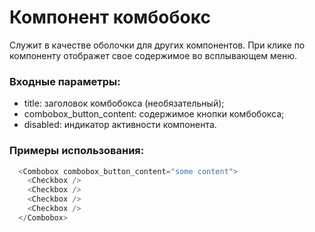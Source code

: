 # Компонент комбобокс

Служит в качестве оболочки для других компонентов. При клике по компоненту отображет свое содержимое во всплывающем меню.

### Входные параметры:

* title: заголовок комбобокса (необязательный);
* combobox_button_content: содержимое кнопки комбобокса;
* disabled: индикатор активности компонента.

### Примеры использования:

```javascript
  <Combobox combobox_button_content="some content">
    <Checkbox />
    <Checkbox />
    <Checkbox />
    <Checkbox />
  </Combobox> 
```
